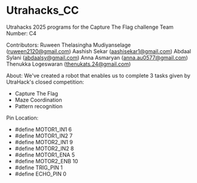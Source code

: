 # Utrahacks_CC
Utrahacks 2025 programs for the Capture The Flag challenge
Team Number: C4

Contributors: 
Ruween Thelasingha Mudiyanselage (ruween2120@gmail.com)
Aashish Sekar (aashisekar1@gmail.com)
Abdaal Sylani (abdaalsy@gmail.com)
Anna Asmaryan (anna.au0577@gmail.com)
Thenukka Logeswaran (thenukats.24@gmail.com)

About:
We've created a robot that enables us to complete 3 tasks given by UtraHack's closed competition:
- Capture The Flag
- Maze Coordination
- Pattern recognition

Pin Location:
- #define MOTOR1_IN1 6
- #define MOTOR1_IN2 7
- #define MOTOR2_IN1 9
- #define MOTOR2_IN2 8
- #define MOTOR1_ENA 5
- #define MOTOR2_ENB 10
- #define TRIG_PIN 1
- #define ECHO_PIN 0
